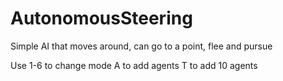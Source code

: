 # AutonomousSteering
Simple AI that moves around, can go to a point, flee and pursue

Use 1-6 to change mode
A to add agents
T to add 10 agents
